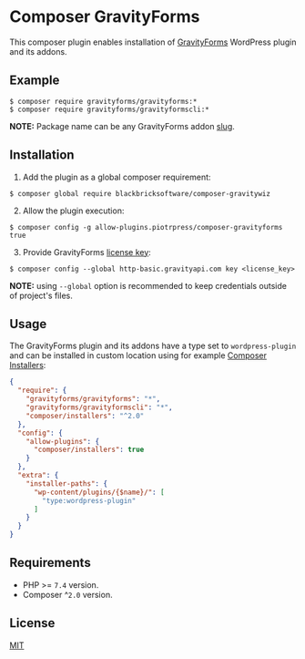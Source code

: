 # Composer GravityForms

This composer plugin enables installation of [GravityForms](https://gravityforms.com) WordPress plugin and its addons.

## Example

```shell
$ composer require gravityforms/gravityforms:*
$ composer require gravityforms/gravityformscli:*
```

**NOTE:** Package name can be any GravityForms addon [slug](https://docs.gravityforms.com/gravity-forms-add-on-slugs/).

## Installation

1. Add the plugin as a global composer requirement:

```shell
$ composer global require blackbricksoftware/composer-gravitywiz
```

2. Allow the plugin execution:

```shell
$ composer config -g allow-plugins.piotrpress/composer-gravityforms true
```

3. Provide GravityForms [license key](https://www.gravityforms.com/my-account/licenses/):

```shell
$ composer config --global http-basic.gravityapi.com key <license_key>
```

**NOTE:** using `--global` option is recommended to keep credentials outside of project's files.

## Usage

The GravityForms plugin and its addons have a type set to `wordpress-plugin` and can be installed in custom location using for example [Composer Installers](https://github.com/composer/installers): 

```json
{
  "require": {
    "gravityforms/gravityforms": "*",
    "gravityforms/gravityformscli": "*",
    "composer/installers": "^2.0"
  },
  "config": {
    "allow-plugins": {
      "composer/installers": true
    }
  },
  "extra": {
    "installer-paths": {
      "wp-content/plugins/{$name}/": [
        "type:wordpress-plugin"
      ]
    }
  }
}
```

## Requirements

- PHP >= `7.4` version.
- Composer ^`2.0` version.

## License

[MIT](license.txt)